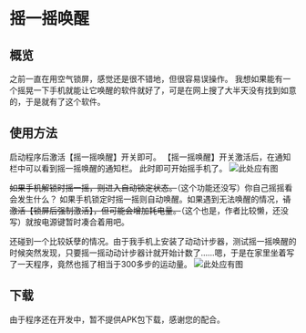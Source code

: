 摇一摇唤醒
==========

概览
-------

之前一直在用空气锁屏，感觉还是很不错地，但很容易误操作。
我想如果能有一个摇晃一下手机就能让它唤醒的软件就好了，可是在网上搜了大半天没有找到如意的，于是就有了这个软件。



使用方法
-------------

启动程序后激活【摇一摇唤醒】开关即可。
【摇一摇唤醒】开关激活后，在通知栏中可以看到摇一摇唤醒的通知栏。
此时即可开始摇手机了。
![此处应有图](图片link)


<s>如果手机解锁时摇一摇，则进入自动锁定状态。</s>（这个功能还没写）你自己摇摇看会发生什么？
如果手机锁定时摇一摇则自动唤醒。如果遇到无法唤醒的情况，<s>请激活【锁屏后强制激活】，但可能会增加耗电量。</s>（这个也是，作者比较懒，还没写）就按电源键暂时凑合着用吧。


还碰到一个比较妖孽的情况。由于我手机上安装了动动计步器，测试摇一摇唤醒的时候突然发现，只要摇一摇动动计步器计就开始计数了……嗯，于是在家里坐着写了一天程序，竟然也摇了相当于300多步的运动量。
![此处应有图](图片link)



下载
-------
由于程序还在开发中，暂不提供APK包下载，感谢您的配合。



